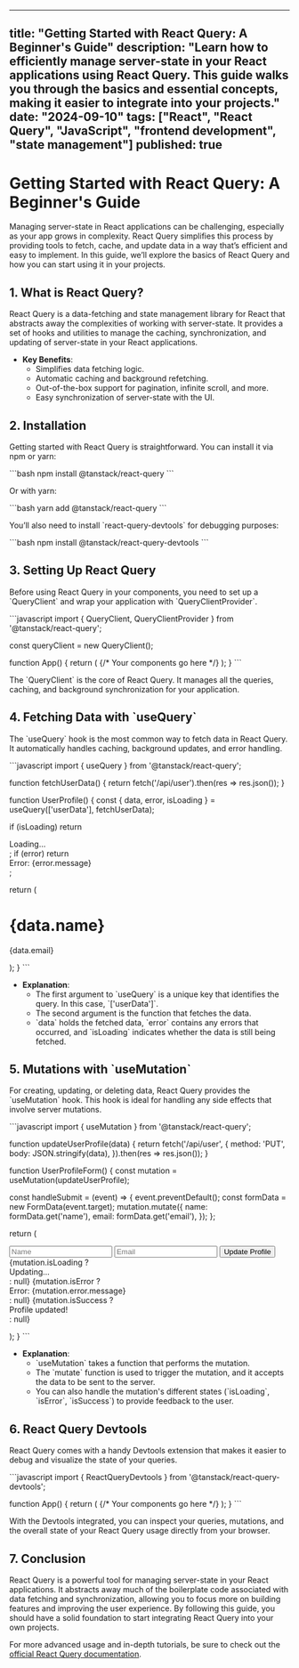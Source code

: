 
---
title: "Getting Started with React Query: A Beginner's Guide"
description: "Learn how to efficiently manage server-state in your React applications using React Query. This guide walks you through the basics and essential concepts, making it easier to integrate into your projects."
date: "2024-09-10"
tags: ["React", "React Query", "JavaScript", "frontend development", "state management"]
published: true
---

# Getting Started with React Query: A Beginner's Guide

Managing server-state in React applications can be challenging, especially as your app grows in complexity. React Query simplifies this process by providing tools to fetch, cache, and update data in a way that’s efficient and easy to implement. In this guide, we’ll explore the basics of React Query and how you can start using it in your projects.

## 1. **What is React Query?**

React Query is a data-fetching and state management library for React that abstracts away the complexities of working with server-state. It provides a set of hooks and utilities to manage the caching, synchronization, and updating of server-state in your React applications.

- **Key Benefits**:
  - Simplifies data fetching logic.
  - Automatic caching and background refetching.
  - Out-of-the-box support for pagination, infinite scroll, and more.
  - Easy synchronization of server-state with the UI.

## 2. **Installation**

Getting started with React Query is straightforward. You can install it via npm or yarn:

\`\`\`bash
npm install @tanstack/react-query
\`\`\`

Or with yarn:

\`\`\`bash
yarn add @tanstack/react-query
\`\`\`

You’ll also need to install \`react-query-devtools\` for debugging purposes:

\`\`\`bash
npm install @tanstack/react-query-devtools
\`\`\`

## 3. **Setting Up React Query**

Before using React Query in your components, you need to set up a \`QueryClient\` and wrap your application with \`QueryClientProvider\`.

\`\`\`javascript
import { QueryClient, QueryClientProvider } from '@tanstack/react-query';

const queryClient = new QueryClient();

function App() {
  return (
    <QueryClientProvider client={queryClient}>
      {/* Your components go here */}
    </QueryClientProvider>
  );
}
\`\`\`

The \`QueryClient\` is the core of React Query. It manages all the queries, caching, and background synchronization for your application.

## 4. **Fetching Data with \`useQuery\`**

The \`useQuery\` hook is the most common way to fetch data in React Query. It automatically handles caching, background updates, and error handling.

\`\`\`javascript
import { useQuery } from '@tanstack/react-query';

function fetchUserData() {
  return fetch('/api/user').then(res => res.json());
}

function UserProfile() {
  const { data, error, isLoading } = useQuery(['userData'], fetchUserData);

  if (isLoading) return <div>Loading...</div>;
  if (error) return <div>Error: {error.message}</div>;

  return (
    <div>
      <h1>{data.name}</h1>
      <p>{data.email}</p>
    </div>
  );
}
\`\`\`

- **Explanation**:
  - The first argument to \`useQuery\` is a unique key that identifies the query. In this case, \`['userData']\`.
  - The second argument is the function that fetches the data.
  - \`data\` holds the fetched data, \`error\` contains any errors that occurred, and \`isLoading\` indicates whether the data is still being fetched.

## 5. **Mutations with \`useMutation\`**

For creating, updating, or deleting data, React Query provides the \`useMutation\` hook. This hook is ideal for handling any side effects that involve server mutations.

\`\`\`javascript
import { useMutation } from '@tanstack/react-query';

function updateUserProfile(data) {
  return fetch('/api/user', {
    method: 'PUT',
    body: JSON.stringify(data),
  }).then(res => res.json());
}

function UserProfileForm() {
  const mutation = useMutation(updateUserProfile);

  const handleSubmit = (event) => {
    event.preventDefault();
    const formData = new FormData(event.target);
    mutation.mutate({
      name: formData.get('name'),
      email: formData.get('email'),
    });
  };

  return (
    <form onSubmit={handleSubmit}>
      <input name="name" placeholder="Name" />
      <input name="email" placeholder="Email" />
      <button type="submit">Update Profile</button>
      {mutation.isLoading ? <div>Updating...</div> : null}
      {mutation.isError ? <div>Error: {mutation.error.message}</div> : null}
      {mutation.isSuccess ? <div>Profile updated!</div> : null}
    </form>
  );
}
\`\`\`

- **Explanation**:
  - \`useMutation\` takes a function that performs the mutation.
  - The \`mutate\` function is used to trigger the mutation, and it accepts the data to be sent to the server.
  - You can also handle the mutation's different states (\`isLoading\`, \`isError\`, \`isSuccess\`) to provide feedback to the user.

## 6. **React Query Devtools**

React Query comes with a handy Devtools extension that makes it easier to debug and visualize the state of your queries.

\`\`\`javascript
import { ReactQueryDevtools } from '@tanstack/react-query-devtools';

function App() {
  return (
    <QueryClientProvider client={queryClient}>
      {/* Your components go here */}
      <ReactQueryDevtools initialIsOpen={false} />
    </QueryClientProvider>
  );
}
\`\`\`

With the Devtools integrated, you can inspect your queries, mutations, and the overall state of your React Query usage directly from your browser.

## 7. **Conclusion**

React Query is a powerful tool for managing server-state in your React applications. It abstracts away much of the boilerplate code associated with data fetching and synchronization, allowing you to focus more on building features and improving the user experience. By following this guide, you should have a solid foundation to start integrating React Query into your own projects.

For more advanced usage and in-depth tutorials, be sure to check out the [official React Query documentation](https://react-query.tanstack.com/).
